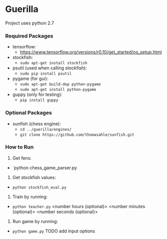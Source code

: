 # Guerilla

Project uses python 2.7

### Required Packages

- tensorflow:
  - https://www.tensorflow.org/versions/r0.10/get_started/os_setup.html
- stockfish:
  - `sudo apt-get install stockfish`
- psutil (used when calling stockfish):
  - `sudo pip install psutil`
- pygame (for gui):
  - `sudo apt-get build-dep python-pygame`
  - `sudo apt-get install python-pygame`
- guppy (only for testing):
  - `pip install guppy`

### Optional Packages

- sunfish (chess engine):
  - `cd ../guerilla/engines/`
  - `git clone https://github.com/thomasahle/sunfish.git`
  
### How to Run

1. Get fens:
  - `python chess_game_parser.py  
1. Get stockfish values:
  - `python stockfish_eval.py`
1. Train by running:
  - `python teacher.py` <number hours (optional)> <number minutes (optional)> <number seconds (optional)>
1. Run game by running:
  - `python game.py` TODO add input options

